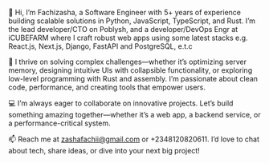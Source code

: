 👋 Hi, I’m Fachizasha, a Software Engineer with 5+ years of experience building scalable solutions in Python, JavaScript, TypeScript, and Rust<learning>. I’m the lead developer/CTO on Poblysh, and a developer/DevOps Engr at iCUBEFARM where I craft robust web apps using some latest stacks e.g. React.js, Next.js, Django, FastAPI and PostgreSQL, e.t.c

🌟 I thrive on solving complex challenges—whether it’s optimizing server memory, designing intuitive UIs with collapsible functionality, or exploring low-level programming with Rust and assembly. I’m passionate about clean code, performance, and creating tools that empower users.

💻 I’m always eager to collaborate on innovative projects. Let’s build something amazing together—whether it’s a web app, a backend service, or a performance-critical system.

📫 Reach me at zashafachii@gmail.com or +2348120820611. I’d love to chat about tech, share ideas, or dive into your next big project!
<!---<a href="https://app.daily.dev/fachiis"><img src="https://api.daily.dev/devcards/acf202a55a29400faa61fda987106717.png?r=y3g" width="400" alt="Fachii Felix Zasha's Dev Card"/></a>--->
<!---
Fachiis/Fachiis is a ✨ special ✨ repository because its `README.md` (this file) appears on your GitHub profile.
You can click the Preview link to take a look at your changes.
--->
